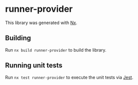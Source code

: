 # runner-provider

This library was generated with [Nx](https://nx.dev).

## Building

Run `nx build runner-provider` to build the library.

## Running unit tests

Run `nx test runner-provider` to execute the unit tests via [Jest](https://jestjs.io).
